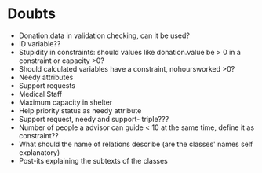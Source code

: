 # Doubts

- Donation.data in validation checking, can it be used? 
- ID variable??
- Stupidity in constraints: should values like donation.value be > 0 in a constraint or capacity >0?
- Should calculated variables have a constraint, nohoursworked >0?
- Needy attributes 
- Support requests
- Medical Staff
- Maximum capacity in shelter
- Help priority status as needy attribute 
- Support request, needy and support- triple???
- Number of people a advisor can guide < 10 at the same time, define it as constraint??
- What should the name of relations describe (are the classes' names self explanatory)
- Post-its explaining the subtexts of the classes